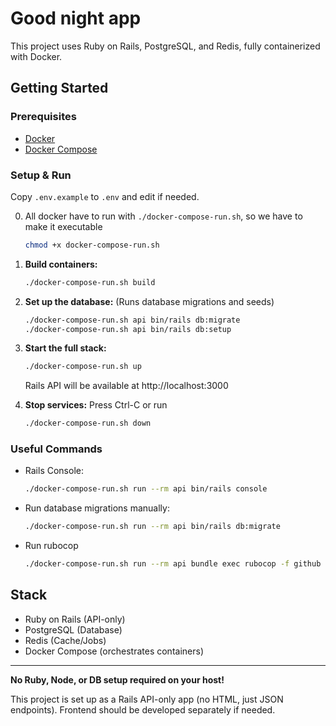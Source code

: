 # Good night app

This project uses Ruby on Rails, PostgreSQL, and Redis, fully containerized with Docker.

## Getting Started

### Prerequisites
- [Docker](https://docs.docker.com/get-docker/)
- [Docker Compose](https://docs.docker.com/compose/)

### Setup & Run

Copy `.env.example` to `.env` and edit if needed.

0. All docker have to run with `./docker-compose-run.sh`, so we have to make it executable
   ```sh
   chmod +x docker-compose-run.sh
   ```

1. **Build containers:**
   ```sh
   ./docker-compose-run.sh build
   ```

2. **Set up the database:**
   (Runs database migrations and seeds)
   ```sh
   ./docker-compose-run.sh api bin/rails db:migrate
   ./docker-compose-run.sh api bin/rails db:setup
   ```

3. **Start the full stack:**
   ```sh
   ./docker-compose-run.sh up
   ```
   Rails API will be available at http://localhost:3000

4. **Stop services:** Press Ctrl-C or run
   ```sh
   ./docker-compose-run.sh down
   ```

### Useful Commands
- Rails Console:
  ```sh
  ./docker-compose-run.sh run --rm api bin/rails console
  ```
- Run database migrations manually:
  ```sh
  ./docker-compose-run.sh run --rm api bin/rails db:migrate
  ```
- Run rubocop
  ```sh
  ./docker-compose-run.sh run --rm api bundle exec rubocop -f github
  ```

## Stack
- Ruby on Rails (API-only)
- PostgreSQL (Database)
- Redis (Cache/Jobs)
- Docker Compose (orchestrates containers)

---

**No Ruby, Node, or DB setup required on your host!**

This project is set up as a Rails API-only app (no HTML, just JSON endpoints). Frontend should be developed separately if needed.
